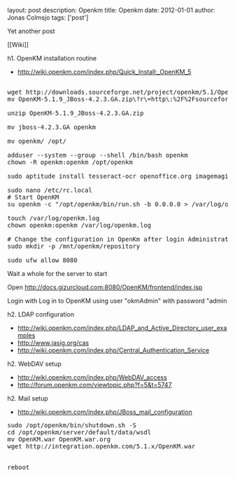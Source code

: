 layout: post
description: Openkm
title: Openkm
date: 2012-01-01
author: Jonas Colmsjo
tags: ['post']

Yet another post





[[Wiki]]

h1. OpenKM installation routine

* http://wiki.openkm.com/index.php/Quick_Install:_OpenKM_5

<pre>

wget http://downloads.sourceforge.net/project/openkm/5.1/OpenKM-5.1.9_JBoss-4.2.3.GA.zip?r=http%3A%2F%2Fsourceforge.net%2Fprojects%2Fopenkm%2F&ts=1332750796&use_mirror=netcologne
mv OpenKM-5.1.9_JBoss-4.2.3.GA.zip\?r\=http\:%2F%2Fsourceforge.net%2Fprojects%2Fopenkm%2F  OpenKM-5.1.9_JBoss-4.2.3.GA.zip

unzip OpenKM-5.1.9_JBoss-4.2.3.GA.zip

mv jboss-4.2.3.GA openkm

mv openkm/ /opt/

adduser --system --group --shell /bin/bash openkm
chown -R openkm:openkm /opt/openkm

sudo aptitude install tesseract-ocr openoffice.org imagemagick swftools clamav

sudo nano /etc/rc.local
# Start OpenKM
su openkm -c "/opt/openkm/bin/run.sh -b 0.0.0.0 > /var/log/openkm.log &"

touch /var/log/openkm.log
chown openkm:openkm /var/log/openkm.log

# Change the configuration in OpenKm after login Administration->Configuration and change repository.home
sudo mkdir -p /mnt/openkm/repository

sudo ufw allow 8080
</pre>

Wait a whole for the server to start

Open http://docs.gizurcloud.com:8080/OpenKM/frontend/index.jsp

Login with Log in to OpenKM using user "okmAdmin" with password "admin



h2. LDAP configuration


* http://wiki.openkm.com/index.php/LDAP_and_Active_Directory_user_examples
* http://www.jasig.org/cas
* http://wiki.openkm.com/index.php/Central_Authentication_Service



h2. WebDAV setup

* http://wiki.openkm.com/index.php/WebDAV_access
* http://forum.openkm.com/viewtopic.php?f=5&t=5747

h2. Mail setup

* http://wiki.openkm.com/index.php/JBoss_mail_configuration

<pre>
sudo /opt/openkm/bin/shutdown.sh -S
cd /opt/openkm/server/default/data/wsdl
mv OpenKM.war OpenKM.war.org
wget http://integration.openkm.com/5.1.x/OpenKM.war


reboot
</pre>
